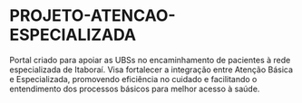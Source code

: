 # PROJETO-ATENCAO-ESPECIALIZADA
Portal criado para apoiar as UBSs no encaminhamento de pacientes à rede especializada de Itaboraí. Visa fortalecer a integração entre Atenção Básica e Especializada, promovendo eficiência no cuidado e facilitando o entendimento dos processos básicos para melhor acesso à saúde.
